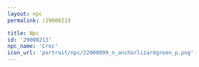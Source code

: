 ```yaml
---
layout: npc
permalink: /29000213

title: Npc
id: '29000213'
npc_name: 'Croc'
icon_url: 'portrait/npc/22000099_n_anchorlizardgreen_p.png'
---
```


